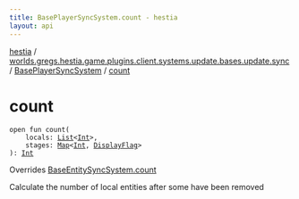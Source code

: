 ```yaml
---
title: BasePlayerSyncSystem.count - hestia
layout: api
---
```


<div class='api-docs-breadcrumbs'><a href="../../index.html">hestia</a> / <a href="../index.html">worlds.gregs.hestia.game.plugins.client.systems.update.bases.update.sync</a> / <a href="index.html">BasePlayerSyncSystem</a> / <a href="./count.html">count</a></div>

# count

<div class="signature"><code><span class="keyword">open</span> <span class="keyword">fun </span><span class="identifier">count</span><span class="symbol">(</span><br/>&nbsp;&nbsp;&nbsp;&nbsp;<span class="parameterName" id="worlds.gregs.hestia.game.plugins.client.systems.update.bases.update.sync.BasePlayerSyncSystem$count(kotlin.collections.List((kotlin.Int)), kotlin.collections.Map((kotlin.Int, worlds.gregs.hestia.game.update.DisplayFlag)))/locals">locals</span><span class="symbol">:</span>&nbsp;<a href="https://kotlinlang.org/api/latest/jvm/stdlib/kotlin.collections/-list/index.html"><span class="identifier">List</span></a><span class="symbol">&lt;</span><a href="https://kotlinlang.org/api/latest/jvm/stdlib/kotlin/-int/index.html"><span class="identifier">Int</span></a><span class="symbol">&gt;</span><span class="symbol">, </span><br/>&nbsp;&nbsp;&nbsp;&nbsp;<span class="parameterName" id="worlds.gregs.hestia.game.plugins.client.systems.update.bases.update.sync.BasePlayerSyncSystem$count(kotlin.collections.List((kotlin.Int)), kotlin.collections.Map((kotlin.Int, worlds.gregs.hestia.game.update.DisplayFlag)))/stages">stages</span><span class="symbol">:</span>&nbsp;<a href="https://kotlinlang.org/api/latest/jvm/stdlib/kotlin.collections/-map/index.html"><span class="identifier">Map</span></a><span class="symbol">&lt;</span><a href="https://kotlinlang.org/api/latest/jvm/stdlib/kotlin/-int/index.html"><span class="identifier">Int</span></a><span class="symbol">,</span>&nbsp;<a href="../../worlds.gregs.hestia.game.update/-display-flag/index.html"><span class="identifier">DisplayFlag</span></a><span class="symbol">&gt;</span><br/><span class="symbol">)</span><span class="symbol">: </span><a href="https://kotlinlang.org/api/latest/jvm/stdlib/kotlin/-int/index.html"><span class="identifier">Int</span></a></code></div>

Overrides <a href="../../worlds.gregs.hestia.game.plugins.client.systems.update.bases.update/-base-entity-sync-system/count.html">BaseEntitySyncSystem.count</a>

Calculate the number of local entities after some have been removed

